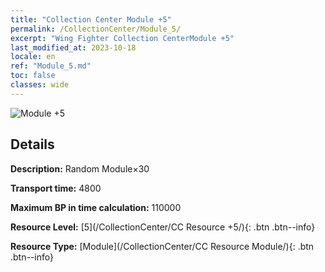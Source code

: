 ```yaml
---
title: "Collection Center Module +5"
permalink: /CollectionCenter/Module_5/
excerpt: "Wing Fighter Collection CenterModule +5"
last_modified_at: 2023-10-18
locale: en
ref: "Module_5.md"
toc: false
classes: wide
---
```



![Module +5](/images/cc/CC_Module_5.png)

## Details

  **Description:** Random Module×30

  **Transport time:** 4800

  **Maximum BP in time calculation:** 110000

  **Resource Level:** [5](/CollectionCenter/CC Resource +5/){: .btn .btn--info}

  **Resource Type:** [Module](/CollectionCenter/CC Resource Module/){: .btn .btn--info}

